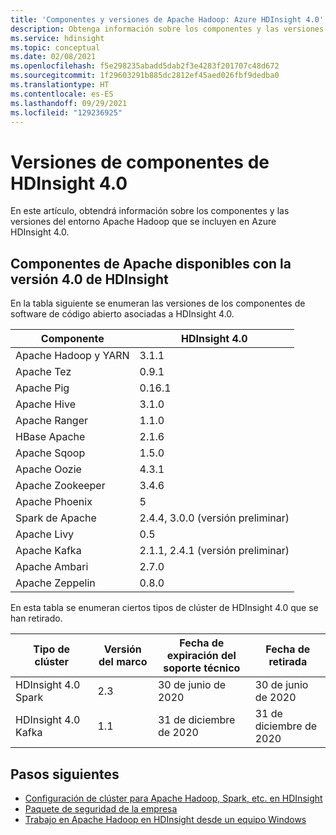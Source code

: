 ```yaml
---
title: 'Componentes y versiones de Apache Hadoop: Azure HDInsight 4.0'
description: Obtenga información sobre los componentes y las versiones de Apache Hadoop disponibles en Azure HDInsight 4.0.
ms.service: hdinsight
ms.topic: conceptual
ms.date: 02/08/2021
ms.openlocfilehash: f5e298235abadd5dab2f3e4283f201707c48d672
ms.sourcegitcommit: 1f29603291b885dc2812ef45aed026fbf9dedba0
ms.translationtype: HT
ms.contentlocale: es-ES
ms.lasthandoff: 09/29/2021
ms.locfileid: "129236925"
---
```

# <a name="hdinsight-40-component-versions"></a>Versiones de componentes de HDInsight 4.0

En este artículo, obtendrá información sobre los componentes y las versiones del entorno Apache Hadoop que se incluyen en Azure HDInsight 4.0.

## <a name="apache-components-available-with-hdinsight-version-40"></a>Componentes de Apache disponibles con la versión 4.0 de HDInsight

En la tabla siguiente se enumeran las versiones de los componentes de software de código abierto asociadas a HDInsight 4.0.

| Componente              | HDInsight 4.0 |
|------------------------|---------------|
| Apache Hadoop y YARN | 3.1.1         |
| Apache Tez             | 0.9.1         |
| Apache Pig             | 0.16.1        |
| Apache Hive            | 3.1.0         |
| Apache Ranger          | 1.1.0         |
| HBase Apache           | 2.1.6         |
| Apache Sqoop           | 1.5.0         |
| Apache Oozie           | 4.3.1         |
| Apache Zookeeper       | 3.4.6         |
| Apache Phoenix         | 5             |
| Spark de Apache           | 2.4.4, 3.0.0 (versión preliminar)|
| Apache Livy            | 0.5           |
| Apache Kafka           | 2.1.1, 2.4.1 (versión preliminar)        |
| Apache Ambari          | 2.7.0         |
| Apache Zeppelin        | 0.8.0         |


En esta tabla se enumeran ciertos tipos de clúster de HDInsight 4.0 que se han retirado.

| Tipo de clúster                    | Versión del marco | Fecha de expiración del soporte técnico      | Fecha de retirada |
|---------------------------------|-------------------|------------------------------|-----------------|
| HDInsight 4.0 Spark             | 2.3               | 30 de junio de 2020                | 30 de junio de 2020   |
| HDInsight 4.0 Kafka             | 1.1               | 31 de diciembre de 2020                 | 31 de diciembre de 2020    |

## <a name="next-steps"></a>Pasos siguientes

- [Configuración de clúster para Apache Hadoop, Spark, etc. en HDInsight](hdinsight-hadoop-provision-linux-clusters.md)
- [Paquete de seguridad de la empresa](./enterprise-security-package.md)
- [Trabajo en Apache Hadoop en HDInsight desde un equipo Windows](hdinsight-hadoop-windows-tools.md)

